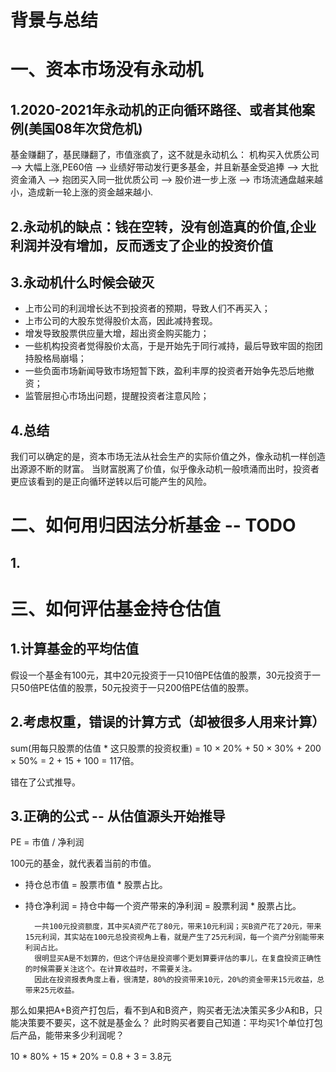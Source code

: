# 背景与总结


# 一、资本市场没有永动机
## 1.2020-2021年永动机的正向循环路径、或者其他案例(美国08年次贷危机)
基金赚翻了，基民赚翻了，市值涨疯了，这不就是永动机么：
机构买入优质公司 --> 大幅上涨,PE60倍 --> 业绩好带动发行更多基金，并且新基金受追捧 --> 大批资金涌入 --> 抱团买入同一批优质公司 --> 股价进一步上涨 --> 市场流通盘越来越小，造成新一轮上涨的资金越来越小.

## 2.永动机的缺点：钱在空转，没有创造真的价值,企业利润并没有增加，反而透支了企业的投资价值

## 3.永动机什么时候会破灭
* 上市公司的利润增长达不到投资者的预期，导致人们不再买入；
* 上市公司的大股东觉得股价太高，因此减持套现。
* 增发导致股票供应量大增，超出资金购买能力；
* 一些机构投资者觉得股价太高，于是开始先于同行减持，最后导致牢固的抱团持股格局崩塌；
* 一些负面市场新闻导致市场短暂下跌，盈利丰厚的投资者开始争先恐后地撤资；
* 监管层担心市场出问题，提醒投资者注意风险；

## 4.总结
我们可以确定的是，资本市场无法从社会生产的实际价值之外，像永动机一样创造出源源不断的财富。
当财富脱离了价值，似乎像永动机一般喷涌而出时，投资者更应该看到的是正向循环逆转以后可能产生的风险。

# 二、如何用归因法分析基金 -- TODO
## 1.

# 三、如何评估基金持仓估值
## 1.计算基金的平均估值
假设一个基金有100元，其中20元投资于一只10倍PE估值的股票，30元投资于一只50倍PE估值的股票，50元投资于一只200倍PE估值的股票。

## 2.考虑权重，错误的计算方式（却被很多人用来计算）
sum(用每只股票的估值 * 这只股票的投资权重) = 10 × 20% + 50 × 30% + 200 × 50% = 2 + 15 + 100 = 117倍。

错在了公式推导。

## 3.正确的公式 -- 从估值源头开始推导

PE = 市值 / 净利润

100元的基金，就代表着当前的市值。
* 持仓总市值 = 股票市值 * 股票占比。
* 持仓净利润 = 持仓中每一个资产带来的净利润 = 股票利润 * 股票占比。


        一共100元投资额度，其中买A资产花了80元，带来10元利润；买B资产花了20元，带来15元利润，其实站在100元总投资视角上看，就是产生了25元利润，每一个资产分别能带来利润占比。
        很明显买A是不划算的，但这个评估是投资哪个更划算要评估的事儿，在复盘投资正确性的时候需要关注这个。在计算收益时，不需要关注。
        因此在投资报表角度上看，很清楚，80%的投资带来10元，20%的资金带来15元收益，总带来25元收益。

那么如果把A+B资产打包后，看不到A和B资产，购买者无法决策买多少A和B，只能决策要不要买，这不就是基金么？
此时购买者要自己知道：平均买1个单位打包后产品，能带来多少利润呢？

10 * 80% + 15 * 20% = 0.8 + 3 = 3.8元



